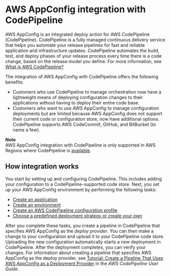# AWS AppConfig integration with CodePipeline<a name="appconfig-integration-codepipeline"></a>

AWS AppConfig is an integrated deploy action for AWS CodePipeline \(CodePipeline\)\. CodePipeline is a fully managed continuous delivery service that helps you automate your release pipelines for fast and reliable application and infrastructure updates\. CodePipeline automates the build, test, and deploy phases of your release process every time there is a code change, based on the release model you define\. For more information, see [What is AWS CodePipeline?](https://docs.aws.amazon.com/codepipeline/latest/userguide/welcome.html)

The integration of AWS AppConfig with CodePipeline offers the following benefits:
+ Customers who use CodePipeline to manage orchestration now have a lightweight means of deploying configuration changes to their applications without having to deploy their entire code base\.
+ Customers who want to use AWS AppConfig to manage configuration deployments but are limited because AWS AppConfig does not support their current code or configuration store, now have additional options\. CodePipeline supports AWS CodeCommit, GitHub, and BitBucket \(to name a few\)\.

**Note**  
 AWS AppConfig integration with CodePipeline is only supported in AWS Regions where CodePipeline is [available](https://aws.amazon.com/about-aws/global-infrastructure/regional-product-services/)\.

## How integration works<a name="appconfig-integration-codepipeline-how"></a>

You start by setting up and configuring CodePipeline\. This includes adding your configuration to a CodePipeline\-supported code store\. Next, you set up your AWS AppConfig environment by performing the following tasks:
+ [Create an application](https://docs.aws.amazon.com/systems-manager/latest/userguide/appconfig-creating-application.html)
+ [Create an environment](https://docs.aws.amazon.com/systems-manager/latest/userguide/appconfig-creating-environment.html)
+ [Create an AWS CodePipeline configuration profile](https://docs.aws.amazon.com/systems-manager/latest/userguide/appconfig-creating-configuration-and-profile.html)
+ [Choose a predefined deployment strategy or create your own](https://docs.aws.amazon.com/systems-manager/latest/userguide/appconfig-creating-deployment-strategy.html)

After you complete these tasks, you create a pipeline in CodePipeline that specifies AWS AppConfig as the *deploy provider*\. You can then make a change to your configuration and upload it to your CodePipeline code store\. Uploading the new configuration automatically starts a new deployment in CodePipeline\. After the deployment completes, you can verify your changes\. For information about creating a pipeline that specifies AWS AppConfig as the deploy provider, see [Tutorial: Create a Pipeline That Uses AWS AppConfig as a Deployment Provider](https://docs.aws.amazon.com/codepipeline/latest/userguide/tutorials-AppConfig.html) in the *AWS CodePipeline User Guide*\. 